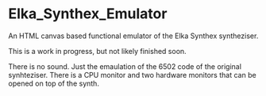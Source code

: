 # Elka_Synthex_Emulator
An HTML canvas based functional emulator of the Elka Synthex syntheziser.

This is a work in progress, but not likely finished soon.

There is no sound. Just the emaulation of the 6502 code of the original synhteziser. There is a CPU monitor and two hardware monitors that can be opened on top of the synth.
